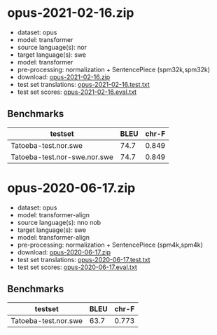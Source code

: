 # opus-2021-02-16.zip

* dataset: opus
* model: transformer
* source language(s): nor
* target language(s): swe
* model: transformer
* pre-processing: normalization + SentencePiece (spm32k,spm32k)
* download: [opus-2021-02-16.zip](https://object.pouta.csc.fi/Tatoeba-MT-models/nor-swe/opus-2021-02-16.zip)
* test set translations: [opus-2021-02-16.test.txt](https://object.pouta.csc.fi/Tatoeba-MT-models/nor-swe/opus-2021-02-16.test.txt)
* test set scores: [opus-2021-02-16.eval.txt](https://object.pouta.csc.fi/Tatoeba-MT-models/nor-swe/opus-2021-02-16.eval.txt)

## Benchmarks

| testset               | BLEU  | chr-F |
|-----------------------|-------|-------|
| Tatoeba-test.nor.swe 	| 74.7 	| 0.849 |
| Tatoeba-test.nor-swe.nor.swe 	| 74.7 	| 0.849 |

# opus-2020-06-17.zip

* dataset: opus
* model: transformer-align
* source language(s): nno nob
* target language(s): swe
* model: transformer-align
* pre-processing: normalization + SentencePiece (spm4k,spm4k)
* download: [opus-2020-06-17.zip](https://object.pouta.csc.fi/Tatoeba-MT-models/nor-swe/opus-2020-06-17.zip)
* test set translations: [opus-2020-06-17.test.txt](https://object.pouta.csc.fi/Tatoeba-MT-models/nor-swe/opus-2020-06-17.test.txt)
* test set scores: [opus-2020-06-17.eval.txt](https://object.pouta.csc.fi/Tatoeba-MT-models/nor-swe/opus-2020-06-17.eval.txt)

## Benchmarks

| testset               | BLEU  | chr-F |
|-----------------------|-------|-------|
| Tatoeba-test.nor.swe 	| 63.7 	| 0.773 |

